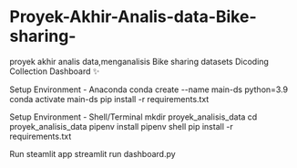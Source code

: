 # Proyek-Akhir-Analis-data-Bike-sharing-
proyek akhir analis data,menganalisis Bike sharing datasets 
Dicoding Collection Dashboard ✨

Setup Environment - Anaconda
conda create --name main-ds python=3.9
conda activate main-ds
pip install -r requirements.txt

Setup Environment - Shell/Terminal
mkdir proyek_analisis_data
cd proyek_analisis_data
pipenv install
pipenv shell
pip install -r requirements.txt

Run steamlit app
streamlit run dashboard.py
